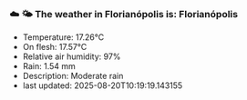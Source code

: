 ### ☁️ 🌤️  The weather in Florianópolis is: Florianópolis

- Temperature: 17.26°C
- On flesh: 17.57°C
- Relative air humidity: 97%
- Rain: 1.54 mm
- Description: Moderate rain
- last updated: 2025-08-20T10:19:19.143155
